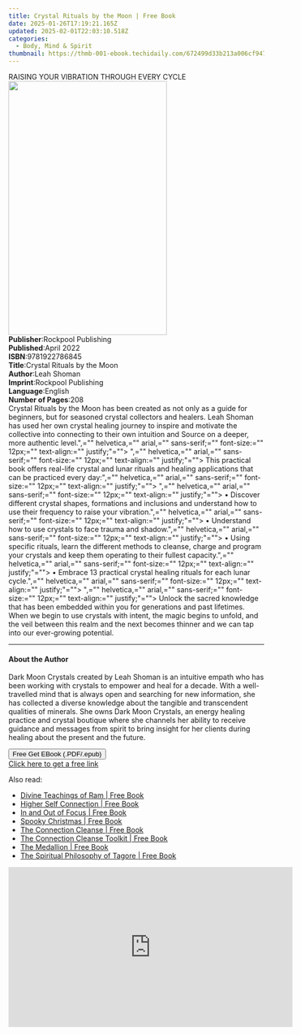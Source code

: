 ```yaml
---
title: Crystal Rituals by the Moon | Free Book
date: 2025-01-26T17:19:21.165Z
updated: 2025-02-01T22:03:10.518Z
categories:
  - Body, Mind & Spirit
thumbnail: https://thmb-001-ebook.techidaily.com/672499d33b213a006cf94775d2c71c18e55b052de801e7cdd9e111e6f89daa78.jpg
---
```

<main id="book-container">
  <div class="flex flex-col">
    <div class="book-brief flex-1 py-6 px-4 sm:p-6 md:py-10 md:px-8">
      <!-- brief-->
      <div class="book-brief-main">
        RAISING YOUR VIBRATION THROUGH EVERY CYCLE
      </div>
    </div>
    <div
      class="book-meta-info flex-1 grid gap-4 col-start-1 col-end-3 row-start-1 sm:mb-6 sm:grid-cols-4 lg:gap-6 lg:col-start-2 lg:row-end-6 lg:row-span-6 lg:mb-0"
    >
      <div
        class="book-meta-info-left place-content-center mt-4 p-4 text-sm leading-6 col-start-2 col-span-2 dark:text-slate-400"
      >
        <img
          class="w-full h-500 object-cover rounded-lg sm:h-255 sm:col-span-2 lg:col-span-full"
          src="https://img-001-ebook.techidaily.com/89d163fe5f15525cb3221414765a4bf4a89dd591e9be2bc3f52fea6f03ae7686.jpg"
          alt=""
          width="312"
          height="500"
        />
      </div>
      <div
        class="book-meta-info-right mt-2 col-start-1 row-start-2 col-span-3 self-center"
      >
        <!-- meta data  -->
        <div class="flex flex-col px-4 md:px-8">
          <div class="flex-1">
            <strong>Publisher</strong>:<span class="px-2"
              >Rockpool Publishing</span
            >
          </div>
          <div class="flex-1">
            <strong>Published</strong>:<span class="px-2">April 2022</span>
          </div>
          <div class="flex-1">
            <strong>ISBN</strong>:<span class="px-2">9781922786845</span>
          </div>
          <div class="flex-1">
            <strong>Title</strong>:<span class="px-2"
              >Crystal Rituals by the Moon</span
            >
          </div>
          <div class="flex-1">
            <strong>Author</strong>:<span class="px-2">Leah Shoman</span>
          </div>
          <div class="flex-1">
            <strong>Imprint</strong>:<span class="px-2"
              >Rockpool Publishing</span
            >
          </div>
          <div class="flex-1">
            <strong>Language</strong>:<span class="px-2">English</span>
          </div>
          <div class="flex-1">
            <strong>Number of Pages</strong>:<span class="px-2">208</span>
          </div>
        </div>
      </div>
    </div>
    <div class="book-description flex-1 py-6 px-4 sm:p-6 md:py-10 md:px-8">
      <div class="book-description-main">
        <div accordion-content="" id="description">
          Crystal Rituals by the Moon has been created as not only as a guide
          for beginners, but for seasoned crystal collectors and healers. Leah
          Shoman has used her own crystal healing journey to inspire and
          motivate the collective into connecting to their own intuition and
          Source on a deeper, more authentic level.",="" helvetica,="" arial,=""
          sans-serif;="" font-size:="" 12px;="" text-align:="" justify;"=""&gt;
          ",="" helvetica,="" arial,="" sans-serif;="" font-size:="" 12px;=""
          text-align:="" justify;"=""&gt; This practical book offers real-life
          crystal and lunar rituals and healing applications that can be
          practiced every day:",="" helvetica,="" arial,="" sans-serif;=""
          font-size:="" 12px;="" text-align:="" justify;"=""&gt; ",=""
          helvetica,="" arial,="" sans-serif;="" font-size:="" 12px;=""
          text-align:="" justify;"=""&gt; • Discover different crystal shapes,
          formations and inclusions and understand how to use their frequency to
          raise your vibration.",="" helvetica,="" arial,="" sans-serif;=""
          font-size:="" 12px;="" text-align:="" justify;"=""&gt; • Understand
          how to use crystals to face trauma and shadow.",="" helvetica,=""
          arial,="" sans-serif;="" font-size:="" 12px;="" text-align:=""
          justify;"=""&gt; • Using specific rituals, learn the different methods
          to cleanse, charge and program your crystals and keep them operating
          to their fullest capacity.",="" helvetica,="" arial,="" sans-serif;=""
          font-size:="" 12px;="" text-align:="" justify;"=""&gt; • Embrace 13
          practical crystal healing rituals for each lunar cycle.",=""
          helvetica,="" arial,="" sans-serif;="" font-size:="" 12px;=""
          text-align:="" justify;"=""&gt; ",="" helvetica,="" arial,=""
          sans-serif;="" font-size:="" 12px;="" text-align:="" justify;"=""&gt;
          Unlock the sacred knowledge that has been embedded within you for
          generations and past lifetimes. When we begin to use crystals with
          intent, the magic begins to unfold, and the veil between this realm
          and the next becomes thinner and we can tap into our ever-growing
          potential.
        </div>
        <div class="accordion-fader"></div>
      </div>
    </div>
    <div class="book-excerpts flex-1 py-6 px-4 sm:p-6 md:py-10 md:px-8">
      <!-- excerpts-->
      <div class="book-excerpts-main">
        <hr />
        <h4 class="placeholder placeholder-heading">
          <span>About the Author</span>
        </h4>
        <p>
          Dark Moon Crystals created by Leah Shoman is an intuitive empath who
          has been working with crystals to empower and heal for a decade. With
          a well-travelled mind that is always open and searching for new
          information, she has collected a diverse knowledge about the tangible
          and transcendent qualities of minerals. She owns Dark Moon Crystals,
          an energy healing practice and crystal boutique where she channels her
          ability to receive guidance and messages from spirit to bring insight
          for her clients during healing about the present and the future.
        </p>
      </div>
    </div>
    <div
      class="book-about-author flex-1 py-6 px-4 sm:p-6 md:py-10 md:px-8"
    ></div>
    <div class="book-free-get flex-1 py-6 px-4 sm:p-6 md:py-10 md:px-8">
      <button
        id="btn-free-get"
        class="bg-blue-500 hover:bg-blue-700 text-white font-bold py-2 px-4 rounded"
      >
        Free Get EBook (.PDF/.epub)
      </button>
      <div id="countdown-display" class="px-2 text-lg mt-2"></div>
      <a
        id="free-link"
        class="hidden bg-blue-500 hover:bg-blue-700 text-white font-bold py-2 px-4 rounded"
        href="https://www.ebooks.com/en-us/book/211370433/crystal-rituals-by-the-moon/leah-shoman/"
        target="_blank"
        >Click here to get a free link</a
      >
    </div>
    <script>
      let countdownTime = 0;
      let countdownInterval = null;
      document
        .getElementById('btn-free-get')
        .addEventListener('click', startCountdown);
      function startCountdown() {
        countdownTime = new Date().getTime() + 60000 * 3;
        countdownInterval = setInterval(updateCountdown, 1000);
        document.getElementById('btn-free-get').disabled = true;
        document
          .getElementById('btn-free-get')
          .classList.add('bg-gray-500', 'cursor-not-allowed');
      }
      function updateCountdown() {
        let currentTime = new Date().getTime();
        let timeLeft = countdownTime - currentTime;
        let secondsLeft = Math.floor(timeLeft / 1000);
        document.getElementById('countdown-display').innerHTML =
          `Remaining time: ${secondsLeft} seconds.`;
        if (secondsLeft <= 0) {
          clearInterval(countdownInterval);
          document.getElementById('btn-free-get').classList.add('hidden');
          document.getElementById('free-link').classList.remove('hidden');
          document.getElementById('countdown-display').innerHTML = '';
        }
      }
    </script>
  </div>
</main>

<ins class="adsbygoogle"
      style="display:block"
      data-ad-client="ca-pub-7571918770474297"
      data-ad-slot="8358498916"
      data-ad-format="auto"
      data-full-width-responsive="true"></ins>
    

<span class="atpl-alsoreadstyle">Also read:</span>
<div><ul>
<li><a href="https://novels-ebooks.techidaily.com/210857719-9789354407673-divine-teachings-of-ram/"><u>Divine Teachings of Ram | Free Book</u></a></li>
<li><a href="https://novels-ebooks.techidaily.com/210857408-9798218216061-higher-self-connection/"><u>Higher Self Connection | Free Book</u></a></li>
<li><a href="https://novels-ebooks.techidaily.com/210857516-9781944155360-in-and-out-of-focus/"><u>In and Out of Focus | Free Book</u></a></li>
<li><a href="https://novels-ebooks.techidaily.com/210857844-9781493069897-spooky-christmas/"><u>Spooky Christmas | Free Book</u></a></li>
<li><a href="https://novels-ebooks.techidaily.com/210857338-9798986796987-the-connection-cleanse/"><u>The Connection Cleanse | Free Book</u></a></li>
<li><a href="https://novels-ebooks.techidaily.com/210857453-9798986796963-the-connection-cleanse-toolkit/"><u>The Connection Cleanse Toolkit | Free Book</u></a></li>
<li><a href="https://novels-ebooks.techidaily.com/210857219-9798887933771-the-medallion/"><u>The Medallion | Free Book</u></a></li>
<li><a href="https://novels-ebooks.techidaily.com/210857691-9789354407765-the-spiritual-philosophy-of-tagore/"><u>The Spiritual Philosophy of Tagore | Free Book</u></a></li>
</ul></div>

<!-- affiliate ads begin -->
<iframe width="560" height="315" src="https://www.youtube.com/embed/vPGg53vbOsk?si=CkSEN5HFPS7vDuAa" title="YouTube video player" frameborder="0" allow="accelerometer; autoplay; clipboard-write; encrypted-media; gyroscope; picture-in-picture; web-share" referrerpolicy="strict-origin-when-cross-origin" allowfullscreen></iframe>
<!-- affiliate ads end -->

